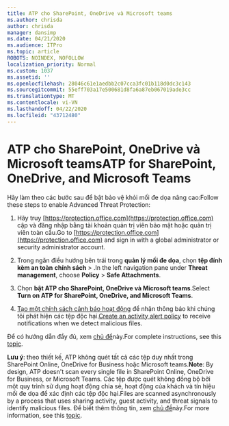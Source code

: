 ```yaml
---
title: ATP cho SharePoint, OneDrive và Microsoft teams
ms.author: chrisda
author: chrisda
manager: dansimp
ms.date: 04/21/2020
ms.audience: ITPro
ms.topic: article
ROBOTS: NOINDEX, NOFOLLOW
localization_priority: Normal
ms.custom: 1037
ms.assetid: ''
ms.openlocfilehash: 28046c61e1aedbb2c07cca3fc01b118d0dc3c143
ms.sourcegitcommit: 55eff703a17e500681d8fa6a87eb067019ade3cc
ms.translationtype: MT
ms.contentlocale: vi-VN
ms.lasthandoff: 04/22/2020
ms.locfileid: "43712480"
---
```

# <a name="atp-for-sharepoint-onedrive-and-microsoft-teams"></a><span data-ttu-id="c9c6c-102">ATP cho SharePoint, OneDrive và Microsoft teams</span><span class="sxs-lookup"><span data-stu-id="c9c6c-102">ATP for SharePoint, OneDrive, and Microsoft Teams</span></span>

<span data-ttu-id="c9c6c-103">Hãy làm theo các bước sau để bật bảo vệ khỏi mối đe dọa nâng cao:</span><span class="sxs-lookup"><span data-stu-id="c9c6c-103">Follow these steps to enable Advanced Threat Protection:</span></span>

1. <span data-ttu-id="c9c6c-104">Hãy truy [https://protection.office.com](https://protection.office.com) cập và đăng nhập bằng tài khoản quản trị viên bảo mật hoặc quản trị viên toàn cầu.</span><span class="sxs-lookup"><span data-stu-id="c9c6c-104">Go to [https://protection.office.com](https://protection.office.com) and sign in with a global administrator or security administrator account.</span></span>

2. <span data-ttu-id="c9c6c-105">Trong ngăn điều hướng bên trái trong **quản lý mối đe dọa**, chọn **tệp đính kèm an toàn** **chính sách** \> .</span><span class="sxs-lookup"><span data-stu-id="c9c6c-105">In the left navigation pane under **Threat management**, choose **Policy** \> **Safe Attachments**.</span></span>

3. <span data-ttu-id="c9c6c-106">Chọn **bật ATP cho SharePoint, OneDrive và Microsoft teams**.</span><span class="sxs-lookup"><span data-stu-id="c9c6c-106">Select **Turn on ATP for SharePoint, OneDrive, and Microsoft Teams**.</span></span>

4. <span data-ttu-id="c9c6c-107">[Tạo một chính sách cảnh báo hoạt động](https://docs.microsoft.com/office365/securitycompliance/create-activity-alerts) để nhận thông báo khi chúng tôi phát hiện các tệp độc hại.</span><span class="sxs-lookup"><span data-stu-id="c9c6c-107">[Create an activity alert policy](https://docs.microsoft.com/office365/securitycompliance/create-activity-alerts) to receive notifications when we detect malicious files.</span></span>

<span data-ttu-id="c9c6c-108">Để có hướng dẫn đầy đủ, xem [chủ đề](https://docs.microsoft.com/office365/securitycompliance/turn-on-atp-for-spo-odb-and-teams)này.</span><span class="sxs-lookup"><span data-stu-id="c9c6c-108">For complete instructions, see this [topic](https://docs.microsoft.com/office365/securitycompliance/turn-on-atp-for-spo-odb-and-teams).</span></span>

<span data-ttu-id="c9c6c-109">**Lưu ý**: theo thiết kế, ATP không quét tất cả các tệp duy nhất trong SharePoint Online, OneDrive for Business hoặc Microsoft teams.</span><span class="sxs-lookup"><span data-stu-id="c9c6c-109">**Note**: By design, ATP doesn't scan every single file in SharePoint Online, OneDrive for Business, or Microsoft Teams.</span></span> <span data-ttu-id="c9c6c-110">Các tệp được quét không đồng bộ bởi một quy trình sử dụng hoạt động chia sẻ, hoạt động của khách và tín hiệu mối đe dọa để xác định các tệp độc hại.</span><span class="sxs-lookup"><span data-stu-id="c9c6c-110">Files are scanned asynchronously by a process that uses sharing activity, guest activity, and threat signals to identify malicious files.</span></span> <span data-ttu-id="c9c6c-111">Để biết thêm thông tin, xem [chủ đề](https://docs.microsoft.com/office365/securitycompliance/atp-for-spo-odb-and-teams)này.</span><span class="sxs-lookup"><span data-stu-id="c9c6c-111">For more information, see this [topic](https://docs.microsoft.com/office365/securitycompliance/atp-for-spo-odb-and-teams).</span></span>
